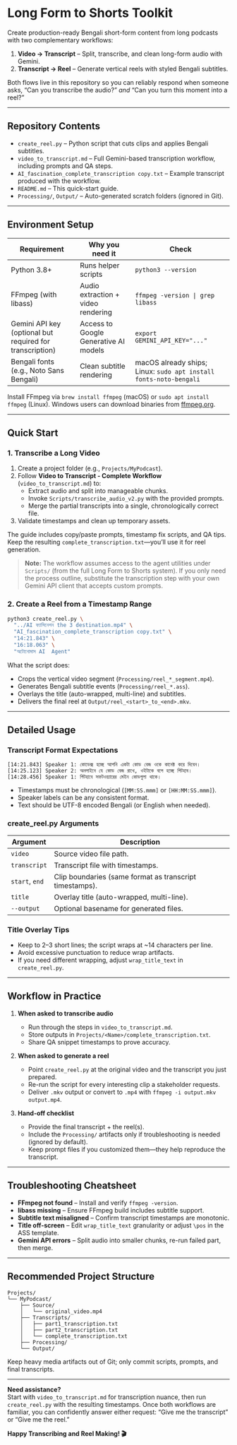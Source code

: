 # Long Form to Shorts Toolkit

Create production-ready Bengali short-form content from long podcasts with two complementary workflows:

1. **Video → Transcript** – Split, transcribe, and clean long-form audio with Gemini.
2. **Transcript → Reel** – Generate vertical reels with styled Bengali subtitles.

Both flows live in this repository so you can reliably respond when someone asks, “Can you transcribe the audio?” *and* “Can you turn this moment into a reel?”

---

## Repository Contents

- `create_reel.py` – Python script that cuts clips and applies Bengali subtitles.
- `video_to_transcript.md` – Full Gemini-based transcription workflow, including prompts and QA steps.
- `AI_fascination_complete_transcription copy.txt` – Example transcript produced with the workflow.
- `README.md` – This quick-start guide.
- `Processing/`, `Output/` – Auto-generated scratch folders (ignored in Git).

---

## Environment Setup

| Requirement | Why you need it | Check |
|-------------|-----------------|-------|
| Python 3.8+ | Runs helper scripts | `python3 --version` |
| FFmpeg (with libass) | Audio extraction + video rendering | `ffmpeg -version \| grep libass` |
| Gemini API key (optional but required for transcription) | Access to Google Generative AI models | `export GEMINI_API_KEY="..."` |
| Bengali fonts (e.g., Noto Sans Bengali) | Clean subtitle rendering | macOS already ships; Linux: `sudo apt install fonts-noto-bengali` |

Install FFmpeg via `brew install ffmpeg` (macOS) or `sudo apt install ffmpeg` (Linux). Windows users can download binaries from [ffmpeg.org](https://ffmpeg.org/download.html).

---

## Quick Start

### 1. Transcribe a Long Video
1. Create a project folder (e.g., `Projects/MyPodcast`).
2. Follow **Video to Transcript - Complete Workflow** (`video_to_transcript.md`) to:
   - Extract audio and split into manageable chunks.
   - Invoke `Scripts/transcribe_audio_v2.py` with the provided prompts.
   - Merge the partial transcripts into a single, chronologically correct file.
3. Validate timestamps and clean up temporary assets.

The guide includes copy/paste prompts, timestamp fix scripts, and QA tips. Keep the resulting `complete_transcription.txt`—you’ll use it for reel generation.
> **Note:** The workflow assumes access to the agent utilities under `Scripts/` (from the full Long Form to Shorts system). If you only need the process outline, substitute the transcription step with your own Gemini API client that accepts custom prompts.

### 2. Create a Reel from a Timestamp Range
```bash
python3 create_reel.py \
  "../AI ফ্যাসিনেশন the 3 destination.mp4" \
  "AI_fascination_complete_transcription copy.txt" \
  "14:21.843" \
  "16:18.063" \
  "অটোনোমাস AI  Agent"
```

What the script does:
- Crops the vertical video segment (`Processing/reel_*_segment.mp4`).
- Generates Bengali subtitle events (`Processing/reel_*.ass`).
- Overlays the title (auto-wrapped, multi-line) and subtitles.
- Delivers the final reel at `Output/reel_<start>_to_<end>.mkv`.

---

## Detailed Usage

### Transcript Format Expectations
```
[14:21.843] Speaker 1: কোডেক্স হচ্ছে আপনি একটা কোড বেজ ওকে কানেক্ট করে দিবেন।
[14:25.123] Speaker 2: অনলাইনে যে কোড বেজ রাখে, ওইটাকে বলে হচ্ছে গিটহাব।
[14:28.456] Speaker 1: গিটহাবে সফটওয়্যারের মেইন কোডগুলা থাকে।
```
- Timestamps must be chronological (`[MM:SS.mmm]` or `[HH:MM:SS.mmm]`).
- Speaker labels can be any consistent format.
- Text should be UTF-8 encoded Bengali (or English when needed).

### create_reel.py Arguments

| Argument | Description |
|----------|-------------|
| `video` | Source video file path. |
| `transcript` | Transcript file with timestamps. |
| `start`, `end` | Clip boundaries (same format as transcript timestamps). |
| `title` | Overlay title (auto-wrapped, multi-line). |
| `--output` | Optional basename for generated files. |

### Title Overlay Tips
- Keep to 2–3 short lines; the script wraps at ~14 characters per line.
- Avoid excessive punctuation to reduce wrap artifacts.
- If you need different wrapping, adjust `wrap_title_text` in `create_reel.py`.

---

## Workflow in Practice

1. **When asked to transcribe audio**  
   - Run through the steps in `video_to_transcript.md`.  
   - Store outputs in `Projects/<Name>/complete_transcription.txt`.  
   - Share QA snippet timestamps to prove accuracy.

2. **When asked to generate a reel**  
   - Point `create_reel.py` at the original video and the transcript you just prepared.  
   - Re-run the script for every interesting clip a stakeholder requests.  
   - Deliver `.mkv` output or convert to `.mp4` with `ffmpeg -i output.mkv output.mp4`.

3. **Hand-off checklist**  
   - Provide the final transcript + the reel(s).  
   - Include the `Processing/` artifacts only if troubleshooting is needed (ignored by default).  
   - Keep prompt files if you customized them—they help reproduce the transcript.

---

## Troubleshooting Cheatsheet

- **FFmpeg not found** – Install and verify `ffmpeg -version`.  
- **libass missing** – Ensure FFmpeg build includes subtitle support.  
- **Subtitle text misaligned** – Confirm transcript timestamps are monotonic.  
- **Title off-screen** – Edit `wrap_title_text` granularity or adjust `\pos` in the ASS template.  
- **Gemini API errors** – Split audio into smaller chunks, re-run failed part, then merge.

---

## Recommended Project Structure

```
Projects/
└── MyPodcast/
    ├── Source/
    │   └── original_video.mp4
    ├── Transcripts/
    │   ├── part1_transcription.txt
    │   ├── part2_transcription.txt
    │   └── complete_transcription.txt
    ├── Processing/
    └── Output/
```

Keep heavy media artifacts out of Git; only commit scripts, prompts, and final transcripts.

---

**Need assistance?**  
Start with `video_to_transcript.md` for transcription nuance, then run `create_reel.py` with the resulting timestamps. Once both workflows are familiar, you can confidently answer either request: “Give me the transcript” or “Give me the reel.”  

**Happy Transcribing and Reel Making! 🎬** 
